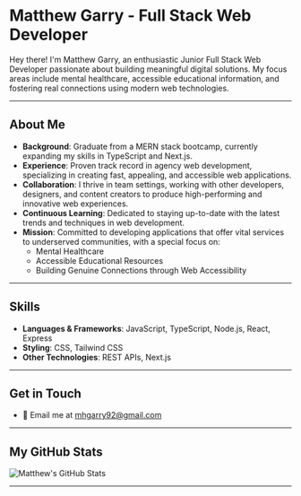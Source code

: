# Matthew Garry - Full Stack Web Developer

Hey there! I'm Matthew Garry, an enthusiastic Junior Full Stack Web Developer passionate about building meaningful digital solutions. My focus areas include mental healthcare, accessible educational information, and fostering real connections using modern web technologies.

---

## About Me
- **Background**: Graduate from a MERN stack bootcamp, currently expanding my skills in TypeScript and Next.js.
- **Experience**: Proven track record in agency web development, specializing in creating fast, appealing, and accessible web applications.
- **Collaboration**: I thrive in team settings, working with other developers, designers, and content creators to produce high-performing and innovative web experiences.
- **Continuous Learning**: Dedicated to staying up-to-date with the latest trends and techniques in web development.
- **Mission**: Committed to developing applications that offer vital services to underserved communities, with a special focus on:
  - Mental Healthcare
  - Accessible Educational Resources
  - Building Genuine Connections through Web Accessibility

---

## Skills
- **Languages & Frameworks**: JavaScript, TypeScript, Node.js, React, Express
- **Styling**: CSS, Tailwind CSS
- **Other Technologies**: REST APIs, Next.js

---

## Get in Touch
- 📧 Email me at [mhgarry92@gmail.com](mailto:mhgarry92@gmail.com)

---

## My GitHub Stats

![Matthew's GitHub Stats](https://github-readme-stats.vercel.app/api?username=mhgarry&show_icons=true&theme=synthwave)

---
